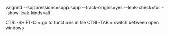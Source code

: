 

valgrind --suppressions=supp.supp --track-origins=yes --leak-check=full --show-leak-kinds=all


CTRL-SHIFT-O = go to functions in file
CTRL-TAB = switch between open windows